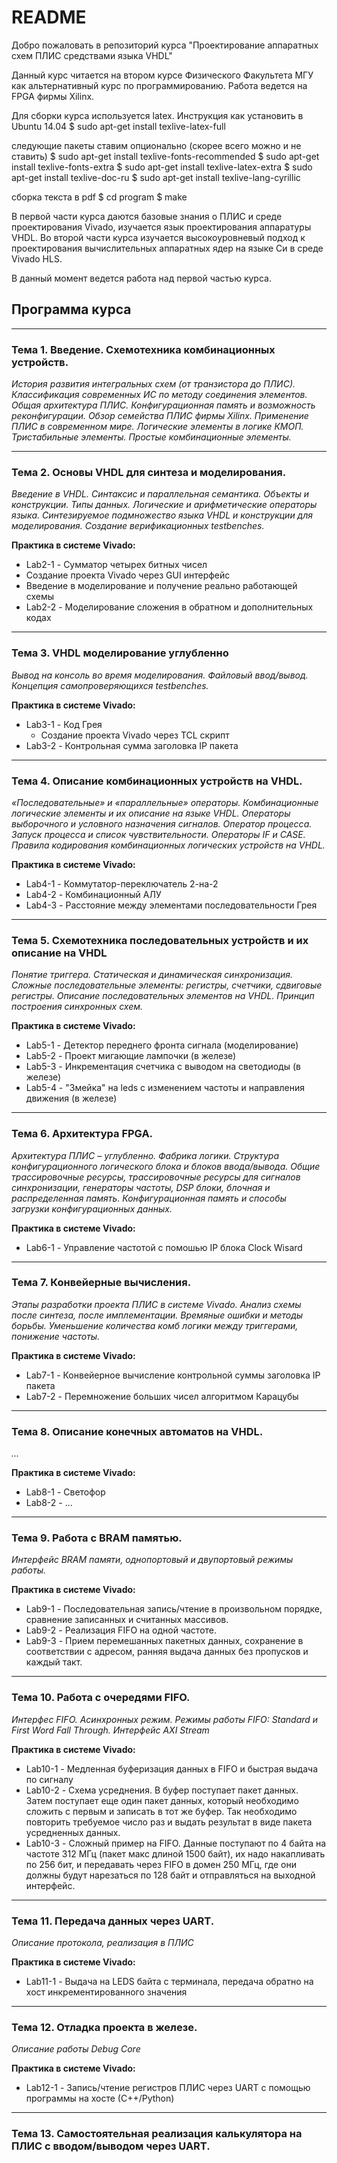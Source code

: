 # README #

Добро пожаловать в репозиторий курса "Проектирование аппаратных схем ПЛИС средствами языка VHDL"

Данный курс читается на втором курсе Физического Факультета МГУ как альтернативный курс по программированию. Работа ведется на FPGA фирмы Xilinx.

Для сборки курса используется latex. Инструкция как установить в Ubuntu 14.04
$ sudo apt-get install texlive-latex-full


следующие пакеты ставим опционально (скорее всего можно и не ставить)
$ sudo apt-get install texlive-fonts-recommended
$ sudo apt-get install texlive-fonts-extra
$ sudo apt-get install texlive-latex-extra
$ sudo apt-get install texlive-doc-ru
$ sudo apt-get install texlive-lang-cyrillic


сборка текста в pdf
$ cd program
$ make

В первой части курса даются базовые знания о ПЛИС и среде проектирования Vivado, изучается язык проектирования аппаратуры VHDL. Во второй части курса изучается высокоуровневый подход к проектирования вычислительных аппаратных ядер на языке Си в среде Vivado HLS.

В данный момент ведется работа над первой частью курса.

## Программа курса
*****
### Тема 1. Введение. Схемотехника комбинационных устройств.
*История развития интегральных схем (от транзистора до ПЛИС). Классификация современных ИС по методу соединения элементов. Общая архитектура ПЛИС. Конфигурационная память и возможность реконфигурации. Обзор семейства ПЛИС фирмы Xilinx. Применение ПЛИС в современном мире. Логические элементы в логике КМОП. Тристабильные элементы. Простые комбинационные элементы.*

*****
### Тема 2. Основы VHDL для синтеза и моделирования.
*Введение в VHDL. Синтаксис и параллельная семантика. Объекты и конструкции. Типы данных. Логические и арифметические операторы языка. Синтезируемое подмножество языка VHDL и конструкции для моделирования. Создание верификационных testbenches.*

**Практика в системе Vivado:**

*   Lab2-1 - Сумматор четырех битных чисел
   *   Создание проекта Vivado через GUI интерфейс
   *   Введение в моделирование и получение реально работающей схемы
*   Lab2-2 - Моделирование сложения в обратном и дополнительных кодах

*****
### Тема 3. VHDL моделирование углубленно
*Вывод на консоль во время моделирования. Файловый ввод/вывод. Концепция самопроверяющихся testbenches.*

**Практика в системе Vivado:**

*   Lab3-1 - Код Грея
    *   Создание проекта Vivado через TCL скрипт
*   Lab3-2 - Контрольная сумма заголовка IP пакета


*****
### Тема 4. Описание комбинационных устройств на VHDL.
*«Последовательные» и «параллельные» операторы. Комбинационные логические элементы и их описание на языке VHDL. Операторы выборочного и условного назначения сигналов. Оператор процесса. Запуск процесса и список чувствительности. Операторы IF и CASE. Правила кодирования комбинационных логических устройств на VHDL.*

**Практика в системе Vivado:**

*   Lab4-1 - Коммутатор-переключатель 2-на-2
*   Lab4-2 - Комбинационный АЛУ
*   Lab4-3 - Расстояние между элементами последовательности Грея


*****
### Тема 5. Схемотехника последовательных устройств и их описание на VHDL
*Понятие триггера. Статическая и динамическая синхронизация. Сложные последовательные элементы: регистры, счетчики, сдвиговые регистры. Описание последовательных элементов на VHDL. Принцип построения синхронных схем.*

**Практика в системе Vivado:**

*   Lab5-1 - Детектор переднего фронта сигнала (моделирование)
*   Lab5-2 - Проект мигающие лампочки (в железе)
*   Lab5-3 - Инкрементация счетчика с выводом на светодиоды (в железе)
*   Lab5-4 - "Змейка" на leds с изменением частоты и направления движения (в железе)



*****
### Тема 6. Архитектура FPGA.
*Архитектура ПЛИС – углубленно. Фабрика логики. Структура конфигурационного логического блока и блоков ввода/вывода. Общие трассировочные ресурсы, трассировочные ресурсы для сигналов синхронизации, генераторы частоты, DSP блоки, блочная и  распределенная память. Конфигурационная память и способы загрузки конфигурационных данных.*

**Практика в системе Vivado:**

*   Lab6-1 - Управление частотой с помошью IP блока Clock Wisard

*****
### Тема 7. Конвейерные вычисления.
*Этапы разработки проекта ПЛИС в системе Vivado. Анализ схемы после синтеза, после имплементации. Времяные ошибки и методы борьбы. Уменьшение количества комб логики между триггерами, понижение частоты.*

**Практика в системе Vivado:**

*   Lab7-1 - Конвейерное вычисление контрольной суммы заголовка IP пакета
*   Lab7-2 - Перемножение больших чисел алгоритмом Карацубы

*****
### Тема 8. Описание конечных автоматов на VHDL.
*...*

**Практика в системе Vivado:**

*   Lab8-1 - Светофор
*   Lab8-2 - ...


*****
### Тема 9. Работа с BRAM памятью.
*Интерфейс BRAM памяти, однопортовый и двупортовый режимы работы.*

**Практика в системе Vivado:**

*   Lab9-1 - Последовательная запись/чтение в произвольном порядке, сравнение записанных и считанных массивов.
*   Lab9-2 - Реализация FIFO на одной частоте.
*   Lab9-3 - Прием перемешанных пакетных данных, сохранение в соответствии с адресом, ранняя выдача данных без пропусков и каждый такт.

*****
### Тема 10. Работа с очередями FIFO.
*Интерфес FIFO. Асинхронных режим. Режимы работы FIFO: Standard и First Word Fall Through. Интерфейс AXI Stream*


**Практика в системе Vivado:**

*   Lab10-1 - Медленная буферизация данных в FIFO и быстрая выдача по сигналу
*   Lab10-2 - Схема усреднения. В буфер поступает пакет данных. Затем поступает еще один пакет данных, который необходимо сложить с первым и записать в тот же буфер. Так необходимо повторить требуемое число раз и выдать результат в виде пакета усредненных данных.
*   Lab10-3 - Сложный пример на FIFO. Данные поступают по 4 байта на частоте 312 МГц (пакет макс длиной 1500 байт), их надо накапливать по 256 бит, и передавать через FIFO в домен 250 МГц, где они должны будут нарезаться по 128 байт и отправляться на выходной интерфейс.

*****
### Тема 11. Передача данных через UART.
*Описание протокола, реализация в ПЛИС*

**Практика в системе Vivado:**

*   Lab11-1 - Выдача на LEDS байта с терминала, передача обратно на хост инкрементированного значения

*****
### Тема 12. Отладка проекта в железе.
*Описание работы Debug Core*

**Практика в системе Vivado:**

*   Lab12-1 - Запись/чтение регистров ПЛИС через UART с помощью программы на хосте (С++/Python)

*****
### Тема 13. Самостоятельная реализация калькулятора на ПЛИС c вводом/выводом через UART.
